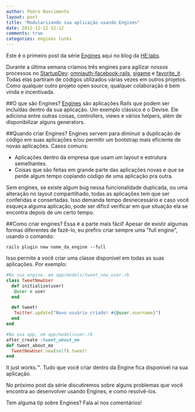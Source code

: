 ```yaml
---
author: Pedro Nascimento
layout: post
title: "Modularizando sua aplicação usando Engines"
date: 2012-12-12 12:12
comments: true
categories: engines lunks
---
```


Este é o primeiro post da série [Engines][engine_tag] aqui no blog da
[HE:labs][helabs].

Durante a última semana criamos três engines para agilizar nossos processos
no [StartupDev][startupdev]:
[omniauth-facebook-rails][omniauth_facebook_rails], [sigame][sigame] e
[favorite_it][favorite_it]. Todas elas partiram de códigos utilizados
várias vezes em outros projetos. Como qualquer outro projeto open
source, qualquer colaboração é bem vinda e incentivada.
<!-- more -->

##O que são Engines?
[Engines][engines_guide] são aplicações Rails que podem ser incluídas dentro da sua
aplicação. Um exemplo clássico é o Devise. Ele adiciona entre outras
coisas, controllers, views e vários helpers, além de disponibilizar
alguns generators.

##Quando criar Engines?
Engines servem para diminuir a duplicação de código em suas aplicações
e/ou permitir um bootstrap mais eficiente de novas aplicações. Casos
comuns:
* Aplicações dentro da empresa que usam um layout e estrutura
  semelhantes.
* Coisas que são feitas em grande parte das aplicações novas e que se
  perde algum tempo copiando código de uma aplicação pra outra.

Sem engines, se existe algum bug nessa funcionalidade duplicada, ou uma
alteração no layout compartilhado, todas as aplicações tem que ser
conferidas e consertadas. Isso demanda tempo desnecessário e caso você
esqueça alguma aplicação, pode ser difícil verificar em que situação ela
se encontra depois de um certo tempo.

##Como criar engines?
Essa é a parte mais fácil! Apesar de existir algumas formas diferentes
de fazê-lo, eu prefiro criar sempre uma "full engine", usando o comando:

```
rails plugin new nome_da_engine --full
```

Isso permite a você criar uma classe disponível em todas
as suas aplicações. Por exemplo:

```ruby
#Na sua engine, em app/models/tweet_new_user.rb
class TweetNewUser
  def initialize(user)
   @user = user
  end

  def tweet!
   Twitter.update("Novo usuário criado! #{@user.username}")
  end
end
```

```ruby
#Na sua app, em app/model/user.rb
after_create :tweet_about_me
def tweet_about_me
  TweetNewUser.new(self).tweet!
end
```

It just works.&trade;. Tudo que você criar dentro da Engine fica
disponível na sua aplicação.

No próximo post da série discutiremos sobre alguns problemas que
você encontra ao desenvolver usando Engines, e como resolvê-los.

Tem alguma tip sobre Engines? Fala aí nos comentários!

[engine_tag]: http://helabs.com.br/blog/categories/engines/
[helabs]: http://helabs.com.br
[startupdev]: http://startupdev.com.br/
[omniauth_facebook_rails]: https://github.com/Helabs/omniauth-facebook-rails
[sigame]: https://github.com/Helabs/sigame
[favorite_it]: https://github.com/Helabs/favorite_it
[engines_guide]: http://guides.rubyonrails.org/engines.html
